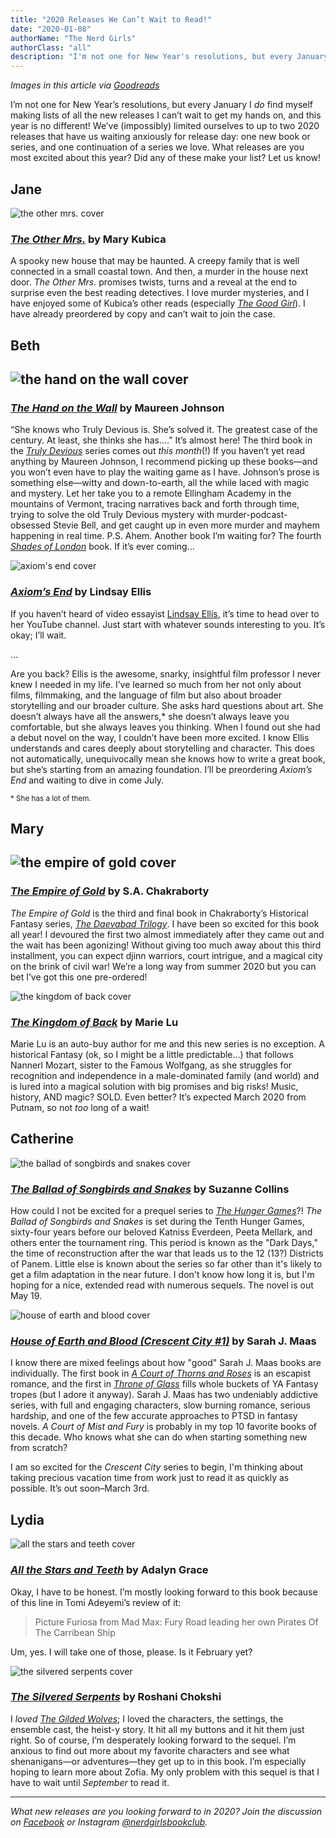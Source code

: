 ```yaml
---
title: "2020 Releases We Can’t Wait to Read!"
date: "2020-01-08"
authorName: "The Nerd Girls"
authorClass: "all"
description: "I'm not one for New Year's resolutions, but every January I <i>do</i> find myself making lists of all the new releases I can't wait to get my hands on, and this year is no different! We’ve (impossibly) limited ourselves to up to two 2020 releases that have us waiting anxiously for release day: one new book or series, and one continuation of a series we love. What releases are you most excited about this year? Did any of these make your list? Let us know!"
---
```


*Images in this article via [Goodreads](https://www.goodreads.com/)*

I’m not one for New Year’s resolutions, but every January I *do* find myself making lists of all the new releases I can’t wait to get my hands on, and this year is no different! We’ve (impossibly) limited ourselves to up to two 2020 releases that have us waiting anxiously for release day: one new book or series, and one continuation of a series we love. What releases are you most excited about this year? Did any of these make your list? Let us know!

<h2 class="utl-color--jane">Jane</h2>

![the other mrs. cover](the-other-mrs.jpg)

### <span class="utl-color--jane">[*The Other Mrs.*](https://www.goodreads.com/book/show/44422774-the-other-mrs)</span> by Mary Kubica

A spooky new house that may be haunted. A creepy family that is well connected in a small coastal town. And then, a murder in the house next door. *The Other Mrs.* promises twists, turns and a reveal at the end to surprise even the best reading detectives. I love murder mysteries, and I have enjoyed some of Kubica’s other reads (especially <span class="utl-color--jane">[*The Good Girl*](https://www.goodreads.com/book/show/18812405-the-good-girl)</span>). I have already preordered by copy and can’t wait to join the case.

<h2 class="utl-color--elizabeth">Beth<h2>

![the hand on the wall cover](the-hand-on-the-wall.jpg)

### <span class="utl-color--elizabeth"> [*The Hand on the Wall*](https://www.goodreads.com/book/show/29589087-the-hand-on-the-wall)</span> by Maureen Johnson

“She knows who Truly Devious is. She’s solved it. The greatest case of the century. At least, she thinks she has….”
It’s almost here! The third book in the <span class="utl-color--elizabeth">[*Truly Devious*](https://www.goodreads.com/book/show/29589074-truly-devious)</span> series comes out *this month*(!) If you haven’t yet read anything by Maureen Johnson, I recommend picking up these books—and you won’t even have to play the waiting game as I have. Johnson’s prose is something else—witty and down-to-earth, all the while laced with magic and mystery. Let her take you to a remote Ellingham Academy in the mountains of Vermont, tracing narratives back and forth through time, trying to solve the old Truly Devious mystery with murder-podcast-obsessed Stevie Bell, and get caught up in even more murder and mayhem happening in real time.
P.S. Ahem. Another book I’m waiting for? The fourth <span class="utl-color--elizabeth">[*Shades of London*](https://www.goodreads.com/book/show/22911293-untitled)</span> book. If it’s ever coming…

![axiom's end cover](axioms-end.jpg)

### <span class="utl-color--elizabeth">[*Axiom’s End*](https://www.goodreads.com/book/show/47590282-axiom-s-end)</span> by Lindsay Ellis

If you haven’t heard of video essayist <span class="utl-color--elizabeth">[Lindsay Ellis](https://www.youtube.com/user/chezapoctube)</span>, it’s time to head over to her YouTube channel. Just start with whatever sounds interesting to you. It’s okay; I’ll wait.

…

Are you back? Ellis is the awesome, snarky, insightful film professor I never knew I needed in my life. I’ve learned so much from her not only about films, filmmaking, and the language of film but also about broader storytelling and our broader culture. She asks hard questions about art. She doesn’t always have all the answers,* she doesn’t always leave you comfortable, but she always leaves you thinking.
When I found out she had a debut novel on the way, I couldn’t have been more excited. I know Ellis understands and cares deeply about storytelling and character. This does not automatically, unequivocally mean she knows how to write a great book, but she’s starting from an amazing foundation. I’ll be preordering *Axiom’s End* and waiting to dive in come July.

<sup>* She has a lot of them.</sup>

<h2 class="utl-color--mary">Mary<h2>

![the empire of gold cover](empire-of-gold.jpg)

### <span class="utl-color--mary">[*The Empire of Gold*](https://www.goodreads.com/book/show/46033842-the-empire-of-gold)</span> by S.A. Chakraborty

*The Empire of Gold* is the third and final book in Chakraborty’s Historical Fantasy series, <span class="utl-color--mary">[*The Daevabad Trilogy*](https://www.goodreads.com/series/211584-the-daevabad-trilogy)</span>. I have been so excited for this book all year! I devoured the first two almost immediately after they came out and the wait has been agonizing! Without giving too much away about this third installment, you can expect djinn warriors, court intrigue, and a magical city on the brink of civil war! We’re a long way from summer 2020 but you can bet I’ve got this one pre-ordered! 

![the kingdom of back cover](kingdom-of-back.jpg)

### <span class="utl-color--mary">[*The Kingdom of Back*](https://www.goodreads.com/book/show/34213299-the-kingdom-of-back)</span> by Marie Lu

Marie Lu is an auto-buy author for me and this new series is no exception. A historical Fantasy (ok, so I might be a little predictable…) that follows Nannerl Mozart, sister to the Famous Wolfgang, as she struggles for recognition and independence in a male-dominated family (and world) and is lured into a magical solution with big promises and big risks! Music, history, AND magic? SOLD. Even better? It’s expected March 2020 from Putnam, so not *too* long of a wait!

<h2 class="utl-color--catherine">Catherine</h2>

![the ballad of songbirds and snakes cover](songbirds-and-snakes.jpg)

### <span class="utl-color--catherine">[*The Ballad of Songbirds and Snakes*](https://www.goodreads.com/book/show/46346381-the-ballad-of-songbirds-and-snakes)</span> by Suzanne Collins

How could I not be excited for a prequel series to <span class="utl-color--catherine">[*The Hunger Games*](https://www.goodreads.com/book/show/2767052-the-hunger-games)</span>?! *The Ballad of Songbirds and Snakes* is set during the Tenth Hunger Games, sixty-four years before our beloved Katniss Everdeen, Peeta Mellark, and others enter the tournament ring. This period is known as the "Dark Days," the time of reconstruction after the war that leads us to the 12 (13?) Districts of Panem. Little else is known about the series so far other than it's likely to get a film adaptation in the near future. I don't know how long it is, but I'm hoping for a nice, extended read with numerous sequels. The novel is out May 19.

![house of earth and blood cover](crecent-city.jpg)

### <span class="utl-color--catherine">[*House of Earth and Blood (Crescent City #1)*](https://www.goodreads.com/en/book/show/44778083)</span> by Sarah J. Maas

I know there are mixed feelings about how "good" Sarah J. Maas books are individually. The first book in <span class="utl-color--catherine">[*A Court of Thorns and Roses*](https://www.goodreads.com/series/104014-a-court-of-thorns-and-roses)</span> is an escapist romance, and the first in <span class="utl-color--catherine">[*Throne of Glass*](https://www.goodreads.com/series/51288-throne-of-glass)</span> fills whole buckets of YA Fantasy tropes (but I adore it anyway). Sarah J. Maas has two undeniably addictive series, with full and engaging characters, slow burning romance, serious hardship, and one of the few accurate approaches to PTSD in fantasy novels. *A Court of Mist and Fury* is probably in my top 10 favorite books of this decade. Who knows what she can do when starting something new from scratch?

I am so excited for the *Crescent City* series to begin, I'm thinking about taking precious vacation time from work just to read it as quickly as possible. It’s out soon–March 3rd.

<h2 class="utl-color--lydia">Lydia</h2>

![all the stars and teeth cover](all-the-stars-and-teeth.jpg)

### <span class="utl-color--lydia">[*All the Stars and Teeth*](https://www.goodreads.com/book/show/38325332-all-the-stars-and-teeth)</span> by Adalyn Grace

Okay, I have to be honest. I’m mostly looking forward to this book because of this line in Tomi Adeyemi’s review of it:

<blockquote class="utl-blockquote--lydia">Picture Furiosa from Mad Max: Fury Road leading her own Pirates Of The Carribean Ship</blockquote>

Um, yes. I will take one of those, please. Is it February yet?

![the silvered serpents cover](the-silvered-serpents.jpg)

### <span class="utl-color--lydia">[*The Silvered Serpents*](https://www.goodreads.com/book/show/45044785-the-silvered-serpents)</span> by Roshani Chokshi

I *loved* <span class="utl-color--lydia">[*The Gilded Wolves*](https://www.goodreads.com/book/show/39863498-the-gilded-wolves)</span>; I loved the characters, the settings, the ensemble cast, the heist-y story. It hit all my buttons and it hit them just right. So of course, I’m desperately looking forward to the sequel. I’m anxious to find out more about my favorite characters and see what shenanigans—or adventures—they get up to in this book. I’m especially hoping to learn more about Zofia. My only problem with this sequel is that I have to wait until *September* to read it.

---

*What new releases are you looking forward to in 2020? Join the discussion on [Facebook](https://www.facebook.com/groups/566114107531110/) or Instagram [@nerdgirlsbookclub](https://www.instagram.com/nerdgirlsbookclub/).*
